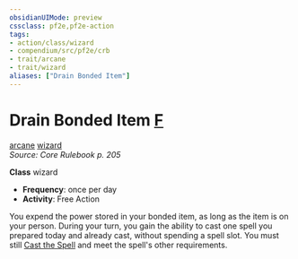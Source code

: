 ```yaml
---
obsidianUIMode: preview
cssclass: pf2e,pf2e-action
tags:
- action/class/wizard
- compendium/src/pf2e/crb
- trait/arcane
- trait/wizard
aliases: ["Drain Bonded Item"]
---
```

# Drain Bonded Item [F](rules/core-rulebook/chapter-9-playing-the-game.md#Actions "Free Action")
[arcane](rules/traits/arcane.md "Arcane Tradition Trait")  [wizard](rules/traits/wizard.md "Wizard Class Trait")  
*Source: Core Rulebook p. 205*  

**Class** wizard
- **Frequency**: once per day
- **Activity**: Free Action

You expend the power stored in your bonded item, as long as the item is on your person. During your turn, you gain the ability to cast one spell you prepared today and already cast, without spending a spell slot. You must still [Cast the Spell](rules/actions/cast-a-spell.md) and meet the spell's other requirements.